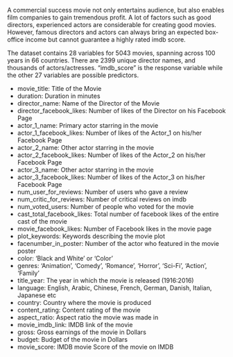 A commercial success movie not only entertains audience, but also enables film companies to gain tremendous profit. A lot of factors such as good directors, experienced actors are considerable for creating good movies. However, famous directors and actors can always bring an expected box-office income but cannot guarantee a highly rated imdb score.

The dataset contains 28 variables for 5043 movies, spanning across 100 years in 66 countries. There are 2399 unique director names, and thousands of actors/actresses. “imdb_score” is the response variable while the other 27 variables are possible predictors.

* movie_title:	              Title of the Movie
* duration:	                  Duration in minutes
* director_name:	          Name of the Director of the Movie
* director_facebook_likes:    Number of likes of the Director on his Facebook Page
* actor_1_name:	              Primary actor starring in the movie
* actor_1_facebook_likes:	  Number of likes of the Actor_1 on his/her Facebook Page
* actor_2_name:	              Other actor starring in the movie
* actor_2_facebook_likes:	  Number of likes of the Actor_2 on his/her Facebook Page
* actor_3_name:	              Other actor starring in the movie
* actor_3_facebook_likes:	  Number of likes of the Actor_3 on his/her Facebook Page
* num_user_for_reviews:	      Number of users who gave a review
* num_critic_for_reviews:	  Number of critical reviews on imdb
* num_voted_users:	          Number of people who voted for the movie
* cast_total_facebook_likes:  Total number of facebook likes of the entire cast of the movie
* movie_facebook_likes:       Number of Facebook likes in the movie page
* plot_keywords:              Keywords describing the movie plot
* facenumber_in_poster:	      Number of the actor who featured in the movie poster
* color:                      ‘Black and White’ or ‘Color’
* genres:	                  ‘Animation’, ‘Comedy’, ‘Romance’, ‘Horror’, ‘Sci-Fi’, ‘Action’, ‘Family’
* title_year:                 The year in which the movie is released (1916:2016)
* language:                   English, Arabic, Chinese, French, German, Danish, Italian, Japanese etc
* country:                    Country where the movie is produced
* content_rating:             Content rating of the movie
* aspect_ratio:               Aspect ratio the movie was made in
* movie_imdb_link:            IMDB link of the movie
* gross:                      Gross earnings of the movie in Dollars
* budget:                     Budget of the movie in Dollars
* movie_score:                IMDB movie Score of the movie on IMDB
